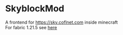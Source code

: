 # SkyblockMod
A frontend for https://sky.coflnet.com inside minecraft  
For fabric 1.21.5 see [here](https://github.com/Coflnet/SkyblockmodFabric)
